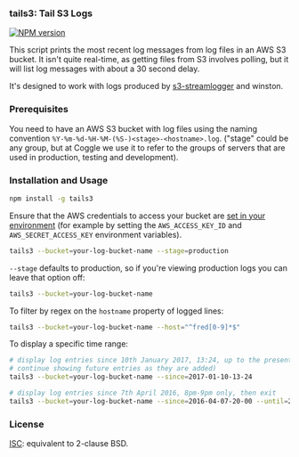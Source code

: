 ### tails3: Tail S3 Logs
[![NPM version](https://badge.fury.io/js/tails3.svg)](http://badge.fury.io/js/tails3)

This script prints the most recent log messages from log files in an AWS S3
bucket. It isn't quite real-time, as getting files from S3 involves polling,
but it will list log messages with about a 30 second delay.

It's designed to work with logs produced by
[s3-streamlogger](http://github.com/coggle/s3-streamlogger) and winston.

### Prerequisites
You need to have an AWS S3 bucket with log files using the naming convention
`%Y-%m-%d-%H-%M-(%S-)<stage>-<hostname>.log`. ("stage" could be any group, but at
Coggle we use it to refer to the groups of servers that are used in production,
testing and development).

### Installation and Usage
```sh
npm install -g tails3
```

Ensure that the AWS credentials to access your bucket are [set in your
environment](https://docs.aws.amazon.com/sdk-for-javascript/v2/developer-guide/setting-credentials-node.html) 
(for example by setting the `AWS_ACCESS_KEY_ID` and `AWS_SECRET_ACCESS_KEY`
environment variables).

```sh
tails3 --bucket=your-log-bucket-name --stage=production
```
`--stage` defaults to production, so if you're viewing production logs you can
leave that option off:
```sh
tails3 --bucket=your-log-bucket-name
```

To filter by regex on the `hostname` property of logged lines:
```sh
tails3 --bucket=your-log-bucket-name --host="^fred[0-9]*$"
```

To display a specific time range:

```sh
# display log entries since 10th January 2017, 13:24, up to the present (and
# continue showing future entries as they are added)
tails3 --bucket=your-log-bucket-name --since=2017-01-10-13-24

# display log entries since 7th April 2016, 8pm-9pm only, then exit
tails3 --bucket=your-log-bucket-name --since=2016-04-07-20-00 --until=2016-04-07-21-00
```


### License
[ISC](http://opensource.org/licenses/ISC): equivalent to 2-clause BSD.

